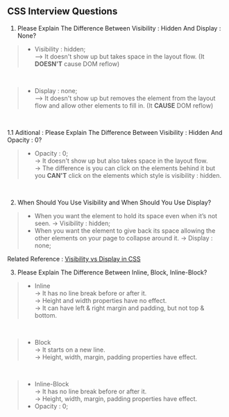 ## CSS Interview Questions


1. Please Explain The Difference Between Visibility : Hidden And Display : None?

> - Visibility : hidden;<br/>
> –> It doesn't show up but takes space in the layout flow. (It **DOESN'T** cause DOM reflow)
<br/>

> - Display : none;<br/>
> –> It doesn't show up but removes the element from the layout flow and allow other elements to fill in. (It **CAUSE** DOM reflow)
<br/>  

1.1 Aditional : Please Explain The Difference Between Visibility : Hidden And Opacity : 0?

> - Opacity : 0;<br/>
> -> It doesn't show up but also takes space in the layout flow.<br/>
> -> The difference is you can click on the elements behind it but you **CAN'T** click on the elements which style is visibility : hidden.
<br/>     

2. When Should You Use Visibility and When Should You Use Display?

> - When you want the element to hold its space even when it’s not seen. -> Visibility : hidden;<br/>
> - When you want the element to give back its space allowing the other elements on your page to collapse around it. -> Display : none;
      
Related Reference : [Visibility vs Display in CSS](http://vanseodesign.com/css/visibility-vs-display/)
<br/>  

3. Please Explain The Difference Between Inline, Block, Inline-Block?

> - Inline<br/>
> -> It has no line break before or after it.<br/>
> -> Height and width properties have no effect.<br/>
> -> It can have left & right margin and padding, but not top & bottom.
<br/>

> - Block<br/>
> -> It starts on a new line.<br/>
> -> Height, width, margin, padding properties have effect.
<br/>

> - Inline-Block<br/>
> -> It has no line break before or after it.<br/>
> -> Height, width, margin, padding properties have effect.
> - Opacity : 0;<br/>
